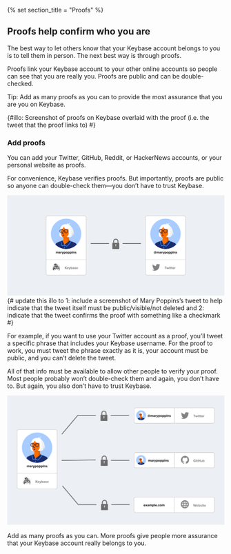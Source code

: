 {% set section_title = "Proofs" %}

## Proofs help confirm who you are 
The best way to let others know that your Keybase account belongs to you is to tell them in person. The next best way is through proofs.  

Proofs link your Keybase account to your other online accounts so people can see that you are really you. Proofs are public and can be double-checked.

Tip: Add as many proofs as you can to provide the most assurance that you are you on Keybase.

{#illo: Screenshot of proofs on Keybase overlaid with the proof (i.e. the tweet that the proof links to) #}

### Add proofs
You can add your Twitter, GitHub, Reddit, or HackerNews accounts, or your personal website as proofs. 

For convenience, Keybase verifies proofs. But importantly, proofs are public so anyone can double-check them—you don’t have to trust Keybase. 

![](/img/kb-one-account.png)
{# update this illo to 1: include a screenshot of Mary Poppins’s tweet to help indicate that the tweet itself must be public/visible/not deleted and 2: indicate that the tweet confirms the proof with something like a checkmark #}

For example, if you want to use your Twitter account as a proof, you’ll tweet a specific phrase that includes your Keybase username. For the proof to work, you must tweet the phrase exactly as it is, your account must be public, and you can’t delete the tweet.

All of that info must be available to allow other people to verify your proof. Most people probably won’t double-check them and again, you don’t have to. But again, you also don’t have to trust Keybase.

![](/img/kb-three-accounts.png)

Add as many proofs as you can. More proofs give people more assurance that your Keybase account really belongs to you. 
